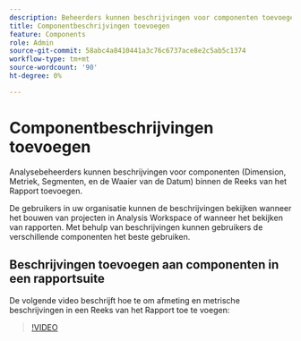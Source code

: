 ```yaml
---
description: Beheerders kunnen beschrijvingen voor componenten toevoegen met de rapportsuite of het gegevenswoordenboek.
title: Componentbeschrijvingen toevoegen
feature: Components
role: Admin
source-git-commit: 58abc4a8410441a3c76c6737ace8e2c5ab5c1374
workflow-type: tm+mt
source-wordcount: '90'
ht-degree: 0%

---
```


# Componentbeschrijvingen toevoegen

Analysebeheerders kunnen beschrijvingen voor componenten (Dimension, Metriek, Segmenten, en de Waaier van de Datum) binnen de Reeks van het Rapport toevoegen.

De gebruikers in uw organisatie kunnen de beschrijvingen bekijken wanneer het bouwen van projecten in Analysis Workspace of wanneer het bekijken van rapporten. Met behulp van beschrijvingen kunnen gebruikers de verschillende componenten het beste gebruiken.

## Beschrijvingen toevoegen aan componenten in een rapportsuite

De volgende video beschrijft hoe te om afmeting en metrische beschrijvingen in een Reeks van het Rapport toe te voegen:

>[!VIDEO](https://video.tv.adobe.com/v/25453/?quality=12)